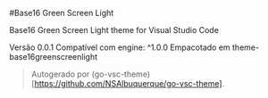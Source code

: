 #Base16 Green Screen Light

Base16 Green Screen Light theme for Visual Studio Code

Versão 0.0.1
Compatível com engine: ^1.0.0
Empacotado em theme-base16greenscreenlight

> Autogerado por (go-vsc-theme)[https://github.com/NSAlbuquerque/go-vsc-theme].